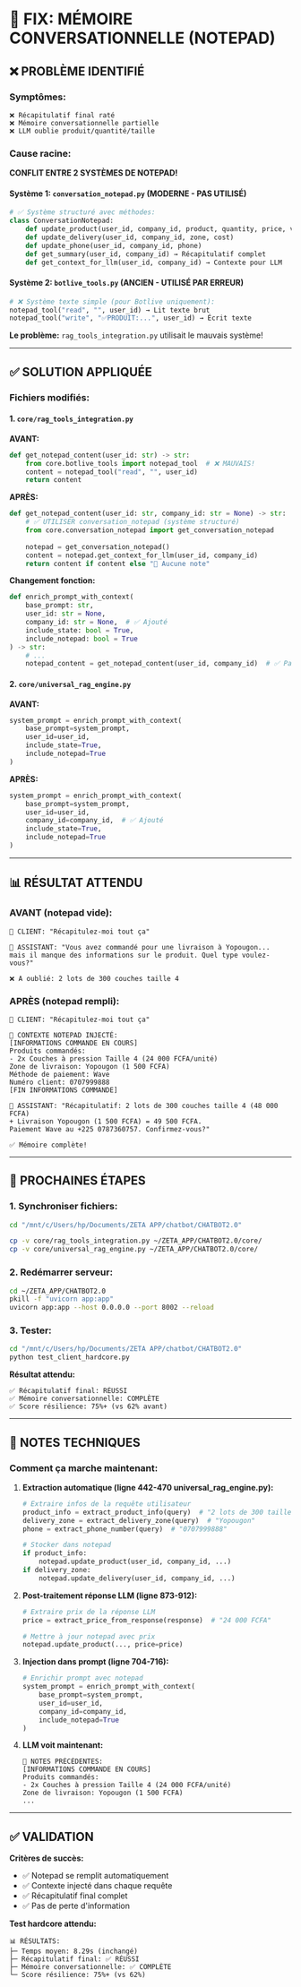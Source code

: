 # 🔧 FIX: MÉMOIRE CONVERSATIONNELLE (NOTEPAD)

## ❌ **PROBLÈME IDENTIFIÉ**

### **Symptômes:**
```
❌ Récapitulatif final raté
❌ Mémoire conversationnelle partielle
❌ LLM oublie produit/quantité/taille
```

### **Cause racine:**
**CONFLIT ENTRE 2 SYSTÈMES DE NOTEPAD!**

#### **Système 1: `conversation_notepad.py` (MODERNE - PAS UTILISÉ)**
```python
# ✅ Système structuré avec méthodes:
class ConversationNotepad:
    def update_product(user_id, company_id, product, quantity, price, variant)
    def update_delivery(user_id, company_id, zone, cost)
    def update_phone(user_id, company_id, phone)
    def get_summary(user_id, company_id) → Récapitulatif complet
    def get_context_for_llm(user_id, company_id) → Contexte pour LLM
```

#### **Système 2: `botlive_tools.py` (ANCIEN - UTILISÉ PAR ERREUR)**
```python
# ❌ Système texte simple (pour Botlive uniquement):
notepad_tool("read", "", user_id) → Lit texte brut
notepad_tool("write", "✅PRODUIT:...", user_id) → Écrit texte
```

**Le problème:** `rag_tools_integration.py` utilisait le mauvais système!

---

## ✅ **SOLUTION APPLIQUÉE**

### **Fichiers modifiés:**

#### **1. `core/rag_tools_integration.py`**

**AVANT:**
```python
def get_notepad_content(user_id: str) -> str:
    from core.botlive_tools import notepad_tool  # ❌ MAUVAIS!
    content = notepad_tool("read", "", user_id)
    return content
```

**APRÈS:**
```python
def get_notepad_content(user_id: str, company_id: str = None) -> str:
    # ✅ UTILISER conversation_notepad (système structuré)
    from core.conversation_notepad import get_conversation_notepad
    
    notepad = get_conversation_notepad()
    content = notepad.get_context_for_llm(user_id, company_id)
    return content if content else "📝 Aucune note"
```

**Changement fonction:**
```python
def enrich_prompt_with_context(
    base_prompt: str, 
    user_id: str = None, 
    company_id: str = None,  # ✅ Ajouté
    include_state: bool = True, 
    include_notepad: bool = True
) -> str:
    # ...
    notepad_content = get_notepad_content(user_id, company_id)  # ✅ Passer company_id
```

#### **2. `core/universal_rag_engine.py`**

**AVANT:**
```python
system_prompt = enrich_prompt_with_context(
    base_prompt=system_prompt,
    user_id=user_id,
    include_state=True,
    include_notepad=True
)
```

**APRÈS:**
```python
system_prompt = enrich_prompt_with_context(
    base_prompt=system_prompt,
    user_id=user_id,
    company_id=company_id,  # ✅ Ajouté
    include_state=True,
    include_notepad=True
)
```

---

## 📊 **RÉSULTAT ATTENDU**

### **AVANT (notepad vide):**
```
👤 CLIENT: "Récapitulez-moi tout ça"

🤖 ASSISTANT: "Vous avez commandé pour une livraison à Yopougon...
mais il manque des informations sur le produit. Quel type voulez-vous?"

❌ A oublié: 2 lots de 300 couches taille 4
```

### **APRÈS (notepad rempli):**
```
👤 CLIENT: "Récapitulez-moi tout ça"

📝 CONTEXTE NOTEPAD INJECTÉ:
[INFORMATIONS COMMANDE EN COURS]
Produits commandés:
- 2x Couches à pression Taille 4 (24 000 FCFA/unité)
Zone de livraison: Yopougon (1 500 FCFA)
Méthode de paiement: Wave
Numéro client: 0707999888
[FIN INFORMATIONS COMMANDE]

🤖 ASSISTANT: "Récapitulatif: 2 lots de 300 couches taille 4 (48 000 FCFA)
+ Livraison Yopougon (1 500 FCFA) = 49 500 FCFA.
Paiement Wave au +225 0787360757. Confirmez-vous?"

✅ Mémoire complète!
```

---

## 🚀 **PROCHAINES ÉTAPES**

### **1. Synchroniser fichiers:**
```bash
cd "/mnt/c/Users/hp/Documents/ZETA APP/chatbot/CHATBOT2.0"

cp -v core/rag_tools_integration.py ~/ZETA_APP/CHATBOT2.0/core/
cp -v core/universal_rag_engine.py ~/ZETA_APP/CHATBOT2.0/core/
```

### **2. Redémarrer serveur:**
```bash
cd ~/ZETA_APP/CHATBOT2.0
pkill -f "uvicorn app:app"
uvicorn app:app --host 0.0.0.0 --port 8002 --reload
```

### **3. Tester:**
```bash
cd "/mnt/c/Users/hp/Documents/ZETA APP/chatbot/CHATBOT2.0"
python test_client_hardcore.py
```

**Résultat attendu:**
```
✅ Récapitulatif final: RÉUSSI
✅ Mémoire conversationnelle: COMPLÈTE
✅ Score résilience: 75%+ (vs 62% avant)
```

---

## 📝 **NOTES TECHNIQUES**

### **Comment ça marche maintenant:**

1. **Extraction automatique (ligne 442-470 universal_rag_engine.py):**
   ```python
   # Extraire infos de la requête utilisateur
   product_info = extract_product_info(query)  # "2 lots de 300 taille 4"
   delivery_zone = extract_delivery_zone(query)  # "Yopougon"
   phone = extract_phone_number(query)  # "0707999888"
   
   # Stocker dans notepad
   if product_info:
       notepad.update_product(user_id, company_id, ...)
   if delivery_zone:
       notepad.update_delivery(user_id, company_id, ...)
   ```

2. **Post-traitement réponse LLM (ligne 873-912):**
   ```python
   # Extraire prix de la réponse LLM
   price = extract_price_from_response(response)  # "24 000 FCFA"
   
   # Mettre à jour notepad avec prix
   notepad.update_product(..., price=price)
   ```

3. **Injection dans prompt (ligne 704-716):**
   ```python
   # Enrichir prompt avec notepad
   system_prompt = enrich_prompt_with_context(
       base_prompt=system_prompt,
       user_id=user_id,
       company_id=company_id,
       include_notepad=True
   )
   ```

4. **LLM voit maintenant:**
   ```
   📝 NOTES PRÉCÉDENTES:
   [INFORMATIONS COMMANDE EN COURS]
   Produits commandés:
   - 2x Couches à pression Taille 4 (24 000 FCFA/unité)
   Zone de livraison: Yopougon (1 500 FCFA)
   ...
   ```

---

## ✅ **VALIDATION**

**Critères de succès:**
- ✅ Notepad se remplit automatiquement
- ✅ Contexte injecté dans chaque requête
- ✅ Récapitulatif final complet
- ✅ Pas de perte d'information

**Test hardcore attendu:**
```
📊 RÉSULTATS:
├─ Temps moyen: 8.29s (inchangé)
├─ Récapitulatif final: ✅ RÉUSSI
├─ Mémoire conversationnelle: ✅ COMPLÈTE
└─ Score résilience: 75%+ (vs 62%)
```
